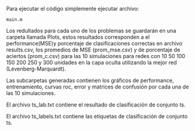Para ejecutar el código simplemente ejecutar archivo:

	main.m

Los redultados para cada uno de los problemas se guardarán en una carpeta
llamada Plots, estos resultados corresponden a el performance(MSE)y 
porcentaje de clasificaciones correctas en archivo results.csv, los 
promedios de MSE (prom_mse.csv) y de porcentaje de aciertos (prom_c.csv)
para las 10 simulaciones para redes con 10 50 100 150 200 250 y 300 unidades
en la capa oculta utilizando la mejor red (Levenberg-Marquardt). 

Las subcarpetas generadas contienen los gráficos de performance, 
entrenamiento, curvas roc, error y matrices de confusión por cada una 
de las 10 simulaciones.

El archivo ts_lab.txt contiene el resultado de clasificación de conjunto ts.

El archivo ts_labels.txt contiene las etiquetas de clasificación de conjunto ts.
